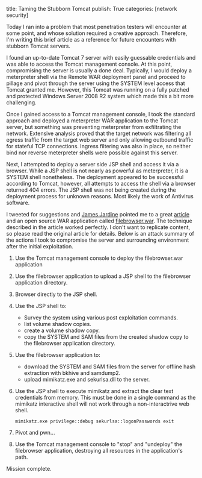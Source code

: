 title: Taming the Stubborn Tomcat
publish: True
categories: [network security]

Today I ran into a problem that most penetration testers will encounter at some point, and whose solution required a creative approach. Therefore, I'm writing this brief article as a reference for future encounters with stubborn Tomcat servers.

<!-- READMORE -->

I found an up-to-date Tomcat 7 server with easily guessable credentials and was able to access the Tomcat management console. At this point, compromising the server is usually a done deal. Typically, I would deploy a meterpreter shell via the Remote WAR deployment panel and proceed to pillage and pivot through the server using the SYSTEM level access that Tomcat granted me. However, this Tomcat was running on a fully patched and protected Windows Server 2008 R2 system which made this a bit more challenging.

Once I gained access to a Tomcat management console, I took the standard approach and deployed a meterpreter WAR application to the Tomcat server, but something was preventing meterpreter from exfiltrating the network. Extensive analysis proved that the target network was filtering all egress traffic from the target web server and only allowing outbound traffic for stateful TCP connections. Ingress filtering was also in place, so neither bind nor reverse meterpreter shells were possible against this server.

Next, I attempted to deploy a server side JSP shell and access it via a browser. While a JSP shell is not nearly as powerful as meterpreter, it is a SYSTEM shell nonetheless. The deployment appeared to be successful according to Tomcat, however, all attempts to access the shell via a browser returned 404 errors. The JSP shell was not being created during the deployment process for unknown reasons. Most likely the work of Antivirus software.

I tweeted for suggestions and [James Jardine](https://twitter.com/JardineSoftware) pointed me to a great [article](http://blog.secureideas.com/2013/03/admin-consoles-default-creds-and-sweet.html) and an open source WAR application called [filebrowser.war](http://sourceforge.net/projects/cmdjboss/files/filebrowser.war/download). The technique described in the article worked perfectly. I don't want to replicate content, so please read the original article for details. Below is an attack summary of the actions I took to compromise the server and surrounding environment after the initial exploitation.

1. Use the Tomcat management console to deploy the filebrowser.war application
2. Use the filebrowser application to upload a JSP shell to the filebrowser application directory.
3. Browser directly to the JSP shell.
4. Use the JSP shell to:
    - Survey the system using various post exploitation commands.
    - list volume shadow copies.
    - create a volume shadow copy.
    - copy the SYSTEM and SAM files from the created shadow copy to the filebrowser application directory.
5. Use the filebrowser application to:
    - download the SYSTEM and SAM files from the server for offline hash extraction with bkhive and samdump2.
    - upload mimikatz.exe and sekurlsa.dll to the server.
6. Use the JSP shell to execute mimikatz and extract the clear text credentials from memory. This must be done in a single command as the mimikatz interactive shell will not work through a non-interactrive web shell.

    ```
    mimikatz.exe privilege::debug sekurlsa::logonPasswords exit
    ```

7. Pivot and pwn...
8. Use the Tomcat management console to "stop" and "undeploy" the filebrowser application, destroying all resources in the application's path.

Mission complete.
